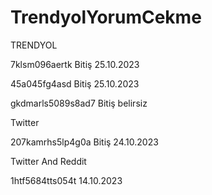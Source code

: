 # TrendyolYorumCekme
TRENDYOL

7klsm096aertk Bitiş 25.10.2023

45a045fg4asd Bitiş 25.10.2023

gkdmarls5089s8ad7 Bitiş belirsiz

Twitter

207kamrhs5lp4g0a Bitiş 24.10.2023


Twitter And Reddit


1htf5684tts054t 14.10.2023
